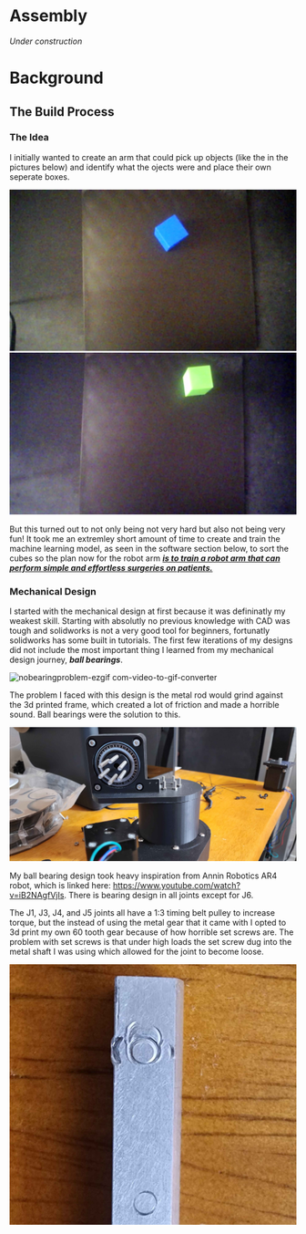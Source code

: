 # **Assembly**

_Under construction_

# **Background**

## The Build Process

### The Idea

I initially wanted to create an arm that could pick up objects (like the in the pictures below) and identify what the ojects were and place their own seperate boxes.


![blue box](https://github.com/Jstn1321/ML-6-Axis-Arm/blob/main/Photoshoot/WIN_20240517_17_58_01_Pro.jpg?raw=true)
![green box](https://github.com/Jstn1321/ML-6-Axis-Arm/blob/main/Photoshoot/WIN_20240517_17_56_25_Pro.jpg?raw=true)


But this turned out to not only being not very hard but also not being very fun! It took me an extremley short amount of time to create and train the machine learning model, as seen in the software section below, to sort the cubes so the plan now for the robot arm <ins>***is to train a robot arm that can perform simple and effortless surgeries on patients.***</ins>

### Mechanical Design

I started with the mechanical design at first because it was defininatly my weakest skill. Starting with absolutly no previous knowledge with CAD was tough and solidworks is not a very good tool for beginners, fortunatly solidworks has some built in tutorials. The first few iterations of my designs did not include the most important thing I learned from my mechanical design journey, ***ball bearings***.

![nobearingproblem-ezgif com-video-to-gif-converter](https://github.com/user-attachments/assets/5c2a11ea-0885-499f-923d-71125fd357f1)

The problem I faced with this design is the metal rod would grind against the 3d printed frame, which created a lot of friction and made a horrible sound. Ball bearings were the solution to this.


![bearinginshoulder](https://github.com/Jstn1321/ML-6-Axis-Arm/blob/main/Photoshoot/20241007_120312.jpg?raw=true)

My ball bearing design took heavy inspiration from Annin Robotics AR4 robot, which is linked here: https://www.youtube.com/watch?v=iB2NAgfVjIs. There is bearing design in all joints except for J6. 

The J1, J3, J4, and J5 joints all have a 1:3 timing belt pulley to increase torque, but the instead of using the metal gear that it came with I opted to 3d print my own 60 tooth gear because of how horrible set screws are. The problem with set screws is that under high loads the set screw dug into the metal shaft I was using which allowed for the joint to become loose.


![shaftdamage](https://github.com/Jstn1321/ML-6-Axis-Arm/blob/main/Photoshoot/20241129_1201588.jpg?raw=true)
